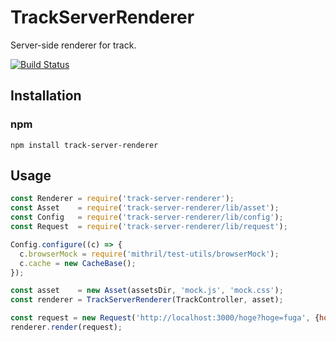 # TrackServerRenderer
Server-side renderer for track.

[![Build Status](https://travis-ci.org/yosami-framework/track-server-renderer.svg?branch=master)](https://travis-ci.org/yosami-framework/track-server-renderer)

## Installation

### npm

```shell
npm install track-server-renderer
```

## Usage

```javascript
const Renderer = require('track-server-renderer');
const Asset    = require('track-server-renderer/lib/asset');
const Config   = require('track-server-renderer/lib/config');
const Request  = require('track-server-renderer/lib/request');

Config.configure((c) => {
  c.browserMock = require('mithril/test-utils/browserMock');
  c.cache = new CacheBase();
});

const asset    = new Asset(assetsDir, 'mock.js', 'mock.css');
const renderer = TrackServerRenderer(TrackController, asset);

const request = new Request('http://localhost:3000/hoge?hoge=fuga', {hoge: 'fuga'});
renderer.render(request);
```
